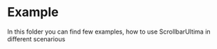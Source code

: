 # Example

In this folder you can find few examples, how to use ScrollbarUltima in different scenarious